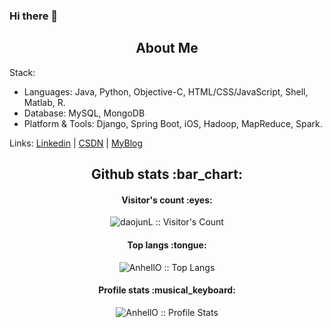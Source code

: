 ### Hi there 👋

<h2 align="center"> About Me </h2>

Stack:

- Languages: Java, Python, Objective-C, HTML/CSS/JavaScript, Shell, Matlab, R. 
- Database: MySQL, MongoDB
- Platform & Tools: Django, Spring Boot, iOS, Hadoop, MapReduce, Spark. 

Links: [Linkedin](https://www.linkedin.com/in/daojun-liang/) | [CSDN](https://blog.csdn.net/Liang_DJ) | [MyBlog](https://daojunl.github.io/)


<h2 align="center">Github stats :bar_chart:</h2>

<h4 align="center">Visitor's count :eyes:</h4>

<p align="center"><img src="https://profile-counter.glitch.me/{daojunL}/count.svg" alt="daojunL :: Visitor's Count" /></p>

<h4 align="center">Top langs :tongue:</h4>

<p align="center"><img src="https://github-readme-stats.vercel.app/api/top-langs/?username=daojunL&langs_count=10&theme=tokyonight&layout=compact" alt="AnhellO :: Top Langs" /></p>

<h4 align="center">Profile stats :musical_keyboard:</h4>

<p align="center"><img src="https://github-readme-stats.vercel.app/api?username=daojunL&show_icons=true&theme=synthwave" alt="AnhellO :: Profile Stats" /></p>
